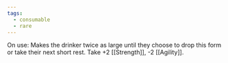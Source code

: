 ```yaml
---
tags:
  - consumable
  - rare
---
```

On use: Makes the drinker twice as large until they choose to drop this form or take their next short rest. Take +2 [[Strength]], -2 [[Agility]].